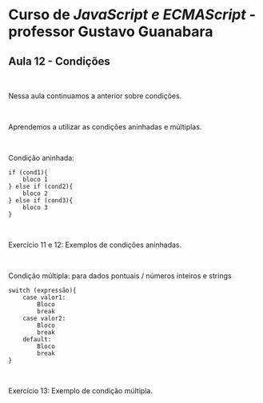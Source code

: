 # Curso de *JavaScript e ECMAScript* - professor Gustavo Guanabara 

## Aula 12 - Condições
<br>
<p>Nessa aula continuamos a anterior sobre condições.</p>
<br>
<p>Aprendemos a utilizar as condições aninhadas e múltiplas.</p>
<br>
<p>Condição aninhada:</p>
<pre><code>if (cond1){
    bloco 1
} else if (cond2){
    bloco 2
} else if (cond3){
    bloco 3
}
</code></pre>
<br>
<p>Exercício 11 e 12: Exemplos de condições aninhadas.</p>
<br>
<p>Condição múltipla: para dados pontuais / números inteiros e strings</p>
<pre><code>switch (expressão){
    case valor1:
        Bloco
        break
    case valor2:
        Bloco
        break
    default:
        Bloco
        break
}
</code></pre>
<br>
<p>Exercício 13: Exemplo de condição múltipla.</p>
